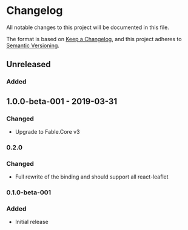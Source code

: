 # Changelog
All notable changes to this project will be documented in this file.

The format is based on [Keep a Changelog](https://keepachangelog.com/en/1.0.0/),
and this project adheres to [Semantic Versioning](https://semver.org/spec/v2.0.0.html).

## Unreleased

### Added

## 1.0.0-beta-001 - 2019-03-31

### Changed

* Upgrade to Fable.Core v3

### 0.2.0

### Changed

* Full rewrite of the binding and should support all react-leaflet

### 0.1.0-beta-001

### Added

* Initial release
